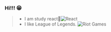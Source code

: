### Hi!!! 😁
> - I am study react📘![React](https://img.shields.io/badge/React-20232A?style=for-the-badge&logo=react&logoColor=61DAFB)
> - I like League of Legends. 
> ![Riot Games](https://img.shields.io/badge/Riot_Games-D32936?style=for-the-badge&logo=riot-games&logoColor=white)

<!--
**KimSeolHee/KimSeolHee** is a ✨ _special_ ✨ repository because its `README.md` (this file) appears on your GitHub profile.

Here are some ideas to get you started:

- 🔭 I’m currently working on ...
- 🌱 I’m currently learning ...
- 👯 I’m looking to collaborate on ...
- 🤔 I’m looking for help with ...
- 💬 Ask me about ...
- 📫 How to reach me: ...
- 😄 Pronouns: ...
- ⚡ Fun fact: ...
-->
